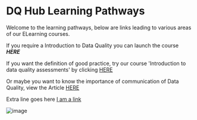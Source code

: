 # DQ Hub Learning Pathways

Welcome to the learning pathways, below are links leading to various areas of our ELearning courses.

If you require a Introduction to Data Quality you can launch the course **_HERE_**


If you want the definition of good practice, try our course 'Introduction to data quality assessments' by clicking [HERE](define_good_practice_1) 


Or maybe you want to know the importance of communication of Data Quality, view the Article [HERE](define_good_practice_2)


Extra line goes here [I am a link](https://www.datacamp.com/)


![image](https://user-images.githubusercontent.com/92517253/194820571-c2390719-b167-4cb2-b336-04ad851cbdec.png)
